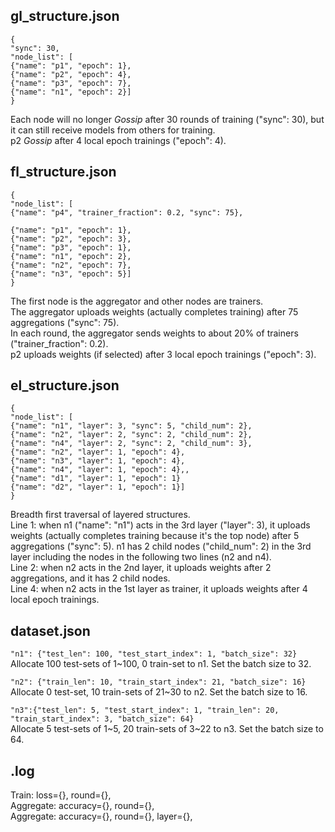 ## gl_structure.json

```
{
"sync": 30,
"node_list": [
{"name": "p1", "epoch": 1},
{"name": "p2", "epoch": 4},
{"name": "p3", "epoch": 7},
{"name": "n1", "epoch": 2}]
}
```

Each node will no longer _Gossip_ after 30 rounds of training ("sync": 30), but it can still receive models from others
for training.  
p2 _Gossip_ after 4 local epoch trainings ("epoch": 4).

## fl_structure.json

```
{
"node_list": [
{"name": "p4", "trainer_fraction": 0.2, "sync": 75},

{"name": "p1", "epoch": 1},
{"name": "p2", "epoch": 3},
{"name": "p3", "epoch": 1},
{"name": "n1", "epoch": 2},
{"name": "n2", "epoch": 7},
{"name": "n3", "epoch": 5}]
}
```

The first node is the aggregator and other nodes are trainers.  
The aggregator uploads weights (actually completes training) after 75 aggregations ("sync": 75).  
In each round, the aggregator sends weights to about 20% of trainers ("trainer_fraction": 0.2).  
p2 uploads weights (if selected) after 3 local epoch trainings ("epoch": 3).

## el_structure.json

```
{
"node_list": [
{"name": "n1", "layer": 3, "sync": 5, "child_num": 2},
{"name": "n2", "layer": 2, "sync": 2, "child_num": 2},
{"name": "n4", "layer": 2, "sync": 2, "child_num": 3},
{"name": "n2", "layer": 1, "epoch": 4},
{"name": "n3", "layer": 1, "epoch": 4},
{"name": "n4", "layer": 1, "epoch": 4},,
{"name": "d1", "layer": 1, "epoch": 1}
{"name": "d2", "layer": 1, "epoch": 1}]
}
```

Breadth first traversal of layered structures.  
Line 1: when n1 ("name": "n1") acts in the 3rd layer ("layer": 3), it uploads weights (actually completes training
because it's the top node) after 5 aggregations ("sync": 5). n1 has 2 child nodes ("child_num": 2) in the 3rd layer
including the nodes in the following two lines (n2 and n4).  
Line 2: when n2 acts in the 2nd layer, it uploads weights after 2 aggregations, and it has 2 child nodes.  
Line 4: when n2 acts in the 1st layer as trainer, it uploads weights after 4 local epoch trainings.

## dataset.json

```"n1": {"test_len": 100, "test_start_index": 1, "batch_size": 32}```  
Allocate 100 test-sets of 1~100, 0 train-set to n1. Set the batch size to 32.

```"n2": {"train_len": 10, "train_start_index": 21, "batch_size": 16}```  
Allocate 0 test-set, 10 train-sets of 21~30 to n2. Set the batch size to 16.

```"n3":{"test_len": 5, "test_start_index": 1, "train_len": 20, "train_start_index": 3, "batch_size": 64}```  
Allocate 5 test-sets of 1~5, 20 train-sets of 3~22 to n3. Set the batch size to 64.

## .log

Train: loss={}, round={},  
Aggregate: accuracy={}, round={},  
Aggregate: accuracy={}, round={}, layer={},    
